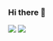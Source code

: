 ### Hi there 👋
<img src="https://img.shields.io/badge/javascript-F7DF1E.svg?&style=for-the-badge&logo=github%20sponsors&logoColor=white"/>
<img src="https://img.shields.io/badge/Tech_Blog-DD0B78?style=flat-square&logo=GitHub%20Sponsors&logoColor=white"/>
